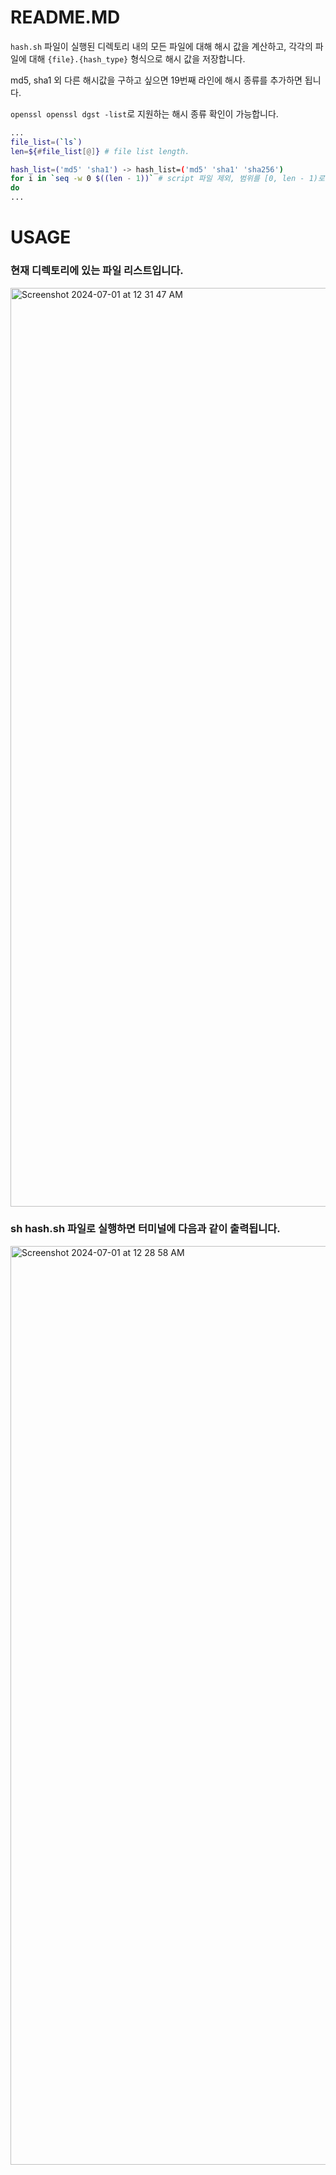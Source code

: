 # README.MD

`hash.sh` 파일이 실행된 디렉토리 내의 모든 파일에 대해 해시 값을 계산하고, 각각의 파일에 대해 `{file}.{hash_type}` 형식으로 해시 값을 저장합니다.

md5, sha1 외 다른 해시값을 구하고 싶으면 19번째 라인에 해시 종류를 추가하면 됩니다.

`openssl openssl dgst -list`로 지원하는 해시 종류 확인이 가능합니다.

``` sh
...
file_list=(`ls`)
len=${#file_list[@]} # file list length.

hash_list=('md5' 'sha1') -> hash_list=('md5' 'sha1' 'sha256')
for i in `seq -w 0 $((len - 1))` # script 파일 제외, 범위를 [0, len - 1)로 하기 위해.
do
...
```


# USAGE

### 현재 디렉토리에 있는 파일 리스트입니다.
<img width="1470" alt="Screenshot 2024-07-01 at 12 31 47 AM" src="https://github.com/jki12/bash-hash/assets/129145278/17d18e3d-51d6-428e-85a2-58907845e8f0">


### sh hash.sh 파일로 실행하면 터미널에 다음과 같이 출력됩니다.
<img width="1470" alt="Screenshot 2024-07-01 at 12 28 58 AM" src="https://github.com/jki12/bash-hash/assets/129145278/b99d73e0-76ff-41ab-a7ce-278c07bf7b89">
